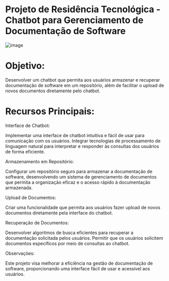 # Projeto de Residência Tecnológica - Chatbot para Gerenciamento de Documentação de Software

![image](https://github.com/Squad13-Accenture/IA/assets/112042523/76fc7993-7f47-4737-93e1-7c19f74614b5)

# Objetivo:
Desenvolver um chatbot que permita aos usuários armazenar e recuperar documentação de software em um repositório, além de facilitar o upload de novos documentos diretamente pelo chatbot.

# Recursos Principais:

Interface de Chatbot:

Implementar uma interface de chatbot intuitiva e fácil de usar para comunicação com os usuários.
Integrar tecnologias de processamento de linguagem natural para interpretar e responder às consultas dos usuários de forma eficiente.

Armazenamento em Repositório:

Configurar um repositório seguro para armazenar a documentação de software,
desenvolvendo um sistema de gerenciamento de documentos que permita a organização eficaz e o acesso rápido à documentação armazenada.

Upload de Documentos:

Criar uma funcionalidade que permita aos usuários fazer upload de novos documentos diretamente pela interface do chatbot.


Recuperação de Documentos:

Desenvolver algoritmos de busca eficientes para recuperar a documentação solicitada pelos usuários.
Permitir que os usuários solicitem documentos específicos por meio de consultas ao chatbot.

Observações:

Este projeto visa melhorar a eficiência na gestão de documentação de software, proporcionando uma interface fácil de usar e acessível aos usuários.
